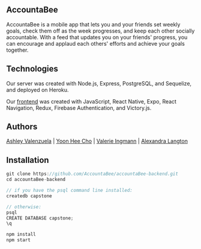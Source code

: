 ## AccountaBee
AccountaBee is a mobile app that lets you and your friends set weekly goals, check them off as the week progresses, and keep each other socially accountable. With a feed that updates you on your friends' progress, you can encourage and applaud each others' efforts and achieve your goals together.

## Technologies
Our server was created with Node.js, Express, PostgreSQL, and Sequelize, and deployed on Heroku.

Our [frontend](
https://github.com/AccountaBee/AccountaBee_Frontend "AccountaBee Frontend Repository") was created with JavaScript, React Native, Expo, React Navigation, Redux, Firebase Authentication, and Victory.js.

## Authors

[Ashley Valenzuela](https://github.com/AshleyValenzuela "Ashley's Github") | [Yoon Hee Cho](https://github.com/yoonhee-cho "Yoon's Github") | [Valerie Ingmann](https://github.com/valerieingmann "Valerie's Github") | [Alexandra Langton](https://github.com/alexandralangton "Alexandra's Github")

## Installation

```js
git clone https://github.com/AccountaBee/accountaBee-backend.git
cd accountaBee-backend

// if you have the psql command line installed:
createdb capstone

// otherwise:
psql
CREATE DATABASE capstone;
\q

npm install
npm start
```

